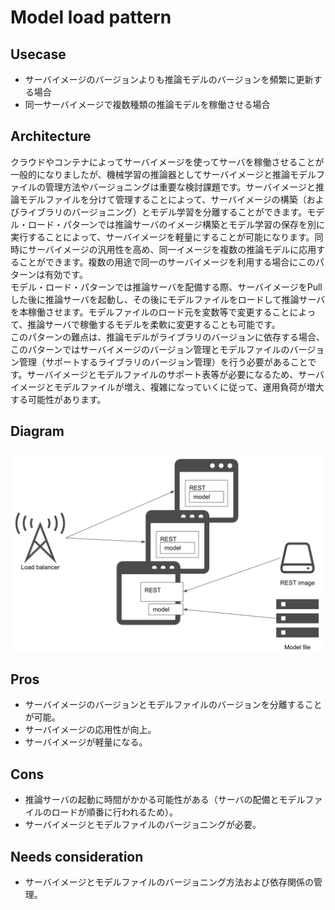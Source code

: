 # Model load pattern

## Usecase
- サーバイメージのバージョンよりも推論モデルのバージョンを頻繁に更新する場合
- 同一サーバイメージで複数種類の推論モデルを稼働させる場合

## Architecture
クラウドやコンテナによってサーバイメージを使ってサーバを稼働させることが一般的になりましたが、機械学習の推論器としてサーバイメージと推論モデルファイルの管理方法やバージョニングは重要な検討課題です。サーバイメージと推論モデルファイルを分けて管理することによって、サーバイメージの構築（およびライブラリのバージョニング）とモデル学習を分離することができます。モデル・ロード・パターンでは推論サーバのイメージ構築とモデル学習の保存を別に実行することによって、サーバイメージを軽量にすることが可能になります。同時にサーバイメージの汎用性を高め、同一イメージを複数の推論モデルに応用することができます。複数の用途で同一のサーバイメージを利用する場合にこのパターンは有効です。<br>
モデル・ロード・パターンでは推論サーバを配備する際、サーバイメージをPullした後に推論サーバを起動し、その後にモデルファイルをロードして推論サーバを本稼働させます。モデルファイルのロード元を変数等で変更することによって、推論サーバで稼働するモデルを柔軟に変更することも可能です。<br>
このパターンの難点は、推論モデルがライブラリのバージョンに依存する場合、このパターンではサーバイメージのバージョン管理とモデルファイルのバージョン管理（サポートするライブラリのバージョン管理）を行う必要があることです。サーバイメージとモデルファイルのサポート表等が必要になるため、サーバイメージとモデルファイルが増え、複雑になっていくに従って、運用負荷が増大する可能性があります。

## Diagram
![diagram](diagram.png)


## Pros
- サーバイメージのバージョンとモデルファイルのバージョンを分離することが可能。
- サーバイメージの応用性が向上。
- サーバイメージが軽量になる。

## Cons
- 推論サーバの起動に時間がかかる可能性がある（サーバの配備とモデルファイルのロードが順番に行われるため）。
- サーバイメージとモデルファイルのバージョニングが必要。

## Needs consideration
- サーバイメージとモデルファイルのバージョニング方法および依存関係の管理。
